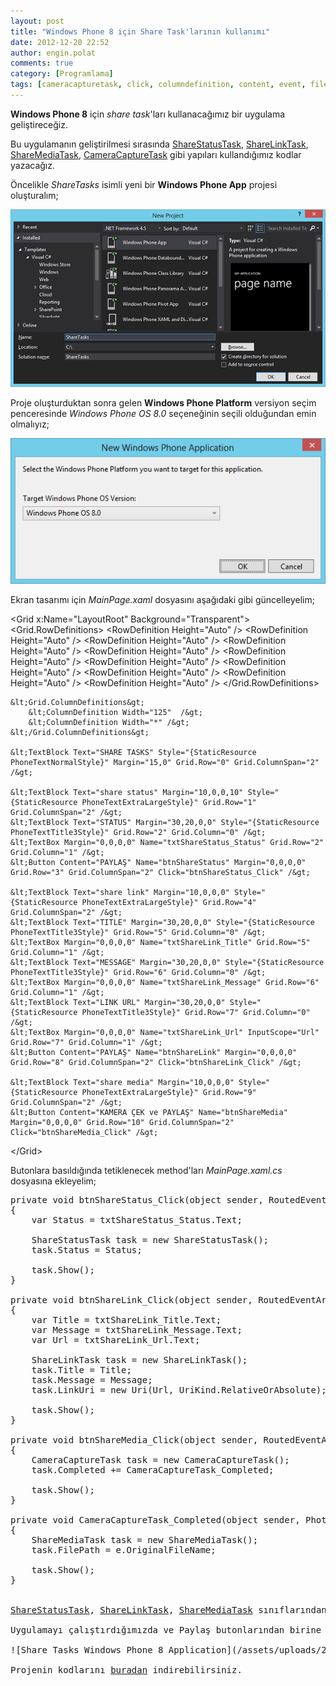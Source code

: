 ```yaml
---
layout: post
title: "Windows Phone 8 için Share Task'larının kullanımı"
date: 2012-12-20 22:52
author: engin.polat
comments: true
category: [Programlama]
tags: [cameracapturetask, click, columndefinition, content, event, filepath, grid, inputscope, phonetextextralargestyle, private, relativeorabsolute, routedeventargs, rowdefinition, sharelinktask, sharemediatask, sharestatustask, staticresource, textblock, textbox, uri, urikind, void, windows phone, wp8]
---
```

**Windows Phone 8** için *share task*'ları kullanacağımız bir uygulama geliştireceğiz.

Bu uygulamanın geliştirilmesi sırasında <a href="http://msdn.microsoft.com/library/windowsphone/develop/microsoft.phone.tasks.sharestatustask" title="ShareStatusTask Class" target="_blank">ShareStatusTask</a>, <a href="http://msdn.microsoft.com/library/windowsphone/develop/microsoft.phone.tasks.sharelinktask" title="ShareLinkTask Class" target="_blank">ShareLinkTask</a>, <a href="http://msdn.microsoft.com/library/windowsphone/develop/microsoft.phone.tasks.sharemediatask" title="ShareMediaTask Class" target="_blank">ShareMediaTask</a>, <a href="http://msdn.microsoft.com/library/windowsphone/develop/microsoft.phone.tasks.cameracapturetask" title="CameraCaptureTask Class" target="_blank">CameraCaptureTask</a> gibi yapıları kullandığımız kodlar yazacağız.

Öncelikle *ShareTasks* isimli yeni bir **Windows Phone App** projesi oluşturalım;

![Share Tasks Windows Phone Application Project](/assets/uploads/2012/12/ShareTasks1.png)

Proje oluşturduktan sonra gelen **Windows Phone Platform** versiyon seçim penceresinde *Windows Phone OS 8.0* seçeneğinin seçili olduğundan emin olmalıyız;

![Windows Phone 8.0 SDK](/assets/uploads/2012/12/ShareTasks2.png)

Ekran tasarımı için *MainPage.xaml* dosyasını aşağıdaki gibi güncelleyelim;



&lt;Grid x:Name="LayoutRoot" Background="Transparent"&gt;
    &lt;Grid.RowDefinitions&gt;
        &lt;RowDefinition Height="Auto" /&gt;
        &lt;RowDefinition Height="Auto" /&gt;
        &lt;RowDefinition Height="Auto" /&gt;
        &lt;RowDefinition Height="Auto" /&gt;
        &lt;RowDefinition Height="Auto" /&gt;
        &lt;RowDefinition Height="Auto" /&gt;
        &lt;RowDefinition Height="Auto" /&gt;
        &lt;RowDefinition Height="Auto" /&gt;
        &lt;RowDefinition Height="Auto" /&gt;
        &lt;RowDefinition Height="Auto" /&gt;
        &lt;RowDefinition Height="Auto" /&gt;
    &lt;/Grid.RowDefinitions&gt;

    &lt;Grid.ColumnDefinitions&gt;
        &lt;ColumnDefinition Width="125"  /&gt;
        &lt;ColumnDefinition Width="*" /&gt;
    &lt;/Grid.ColumnDefinitions&gt;

    &lt;TextBlock Text="SHARE TASKS" Style="{StaticResource PhoneTextNormalStyle}" Margin="15,0" Grid.Row="0" Grid.ColumnSpan="2" /&gt;

    &lt;TextBlock Text="share status" Margin="10,0,0,10" Style="{StaticResource PhoneTextExtraLargeStyle}" Grid.Row="1" Grid.ColumnSpan="2" /&gt;
    &lt;TextBlock Text="STATUS" Margin="30,20,0,0" Style="{StaticResource PhoneTextTitle3Style}" Grid.Row="2" Grid.Column="0" /&gt;
    &lt;TextBox Margin="0,0,0,0" Name="txtShareStatus_Status" Grid.Row="2" Grid.Column="1" /&gt;
    &lt;Button Content="PAYLAŞ" Name="btnShareStatus" Margin="0,0,0,0" Grid.Row="3" Grid.ColumnSpan="2" Click="btnShareStatus_Click" /&gt;

    &lt;TextBlock Text="share link" Margin="10,0,0,0" Style="{StaticResource PhoneTextExtraLargeStyle}" Grid.Row="4" Grid.ColumnSpan="2" /&gt;
    &lt;TextBlock Text="TITLE" Margin="30,20,0,0" Style="{StaticResource PhoneTextTitle3Style}" Grid.Row="5" Grid.Column="0" /&gt;
    &lt;TextBox Margin="0,0,0,0" Name="txtShareLink_Title" Grid.Row="5" Grid.Column="1" /&gt;
    &lt;TextBlock Text="MESSAGE" Margin="30,20,0,0" Style="{StaticResource PhoneTextTitle3Style}" Grid.Row="6" Grid.Column="0" /&gt;
    &lt;TextBox Margin="0,0,0,0" Name="txtShareLink_Message" Grid.Row="6" Grid.Column="1" /&gt;
    &lt;TextBlock Text="LINK URL" Margin="30,20,0,0" Style="{StaticResource PhoneTextTitle3Style}" Grid.Row="7" Grid.Column="0" /&gt;
    &lt;TextBox Margin="0,0,0,0" Name="txtShareLink_Url" InputScope="Url" Grid.Row="7" Grid.Column="1" /&gt;
    &lt;Button Content="PAYLAŞ" Name="btnShareLink" Margin="0,0,0,0" Grid.Row="8" Grid.ColumnSpan="2" Click="btnShareLink_Click" /&gt;

    &lt;TextBlock Text="share media" Margin="10,0,0,0" Style="{StaticResource PhoneTextExtraLargeStyle}" Grid.Row="9" Grid.ColumnSpan="2" /&gt;
    &lt;Button Content="KAMERA ÇEK ve PAYLAŞ" Name="btnShareMedia" Margin="0,0,0,0" Grid.Row="10" Grid.ColumnSpan="2" Click="btnShareMedia_Click" /&gt;
&lt;/Grid&gt;</pre>

Butonlara basıldığında tetiklenecek method'ları *MainPage.xaml.cs* dosyasına ekleyelim;

<pre class="brush:csharp">private void btnShareStatus_Click(object sender, RoutedEventArgs e)
{
    var Status = txtShareStatus_Status.Text;

    ShareStatusTask task = new ShareStatusTask();
    task.Status = Status;

    task.Show();
}

private void btnShareLink_Click(object sender, RoutedEventArgs e)
{
    var Title = txtShareLink_Title.Text;
    var Message = txtShareLink_Message.Text;
    var Url = txtShareLink_Url.Text;

    ShareLinkTask task = new ShareLinkTask();
    task.Title = Title;
    task.Message = Message;
    task.LinkUri = new Uri(Url, UriKind.RelativeOrAbsolute);

    task.Show();
}

private void btnShareMedia_Click(object sender, RoutedEventArgs e)
{
    CameraCaptureTask task = new CameraCaptureTask();
    task.Completed += CameraCaptureTask_Completed;

    task.Show();
}

private void CameraCaptureTask_Completed(object sender, PhotoResult e)
{
    ShareMediaTask task = new ShareMediaTask();
    task.FilePath = e.OriginalFileName;

    task.Show();
}


<a href="http://msdn.microsoft.com/library/windowsphone/develop/microsoft.phone.tasks.sharestatustask" title="ShareStatusTask Class" target="_blank">ShareStatusTask</a>, <a href="http://msdn.microsoft.com/library/windowsphone/develop/microsoft.phone.tasks.sharelinktask" title="ShareLinkTask Class" target="_blank">ShareLinkTask</a>, <a href="http://msdn.microsoft.com/library/windowsphone/develop/microsoft.phone.tasks.sharemediatask" title="ShareMediaTask Class" target="_blank">ShareMediaTask</a> sınıflarından yeni bir örnek oluşturulup, <a href="http://msdn.microsoft.com/library/windowsphone/develop/microsoft.phone.tasks.sharetaskbase.show" title="ShareTaskBase Class Show Method" target="_blank">Show()</a> method'u çağırıldığı zaman, telefonuna bağlı hesaplardan oluşan *bir liste* ekrana gelir ve *seçilen hesap* üzerinden *paylaşım gerçekleştirilir*.

Uygulamayı çalıştırdığımızda ve Paylaş butonlarından birine bastığınızda aşağıdaki aşağıdaki ekran görüntülerini görüyor olmamız lazım;

![Share Tasks Windows Phone 8 Application](/assets/uploads/2012/12/ShareTasks3.png) ![Share Tasks Windows Phone 8 Application](/assets/uploads/2012/12/ShareTasks4.png)

Projenin kodlarını <a href="/assets/uploads/2012/12/ShareTasks.rar" title="Share Status Windows Phone 8 Application Source Code" target="_blank">buradan</a> indirebilirsiniz.

